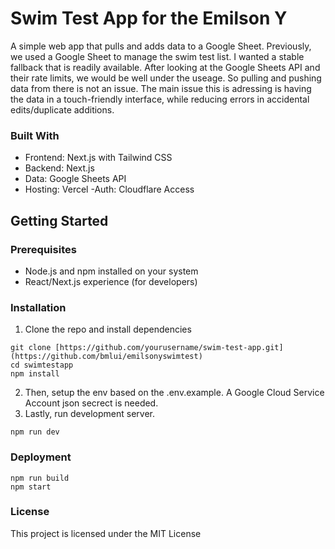 # Swim Test App for the Emilson Y
A simple web app that pulls and adds data to a Google Sheet. 
Previously, we used a Google Sheet to manage the swim test list. I wanted a stable fallback that is readily available. After looking at the Google Sheets API and their rate limits, we would be well under the useage. So pulling and pushing data from there is not an issue. The main issue this is adressing is having the data in a touch-friendly interface, while reducing errors in accidental edits/duplicate additions.  

### Built With
- Frontend: Next.js with Tailwind CSS
- Backend: Next.js
- Data: Google Sheets API
- Hosting: Vercel
-Auth: Cloudflare Access


## Getting Started
### Prerequisites
- Node.js and npm installed on your system
- React/Next.js experience (for developers)

### Installation
1. Clone the repo and install dependencies 
```
git clone [https://github.com/yourusername/swim-test-app.git](https://github.com/bmlui/emilsonyswimtest)
cd swimtestapp
npm install
```
2. Then, setup the env based on the .env.example. A Google Cloud Service Account json secrect is needed. 
3. Lastly, run development server.

```
npm run dev
```

### Deployment 
```
npm run build
npm start
```


### License
This project is licensed under the MIT License 
